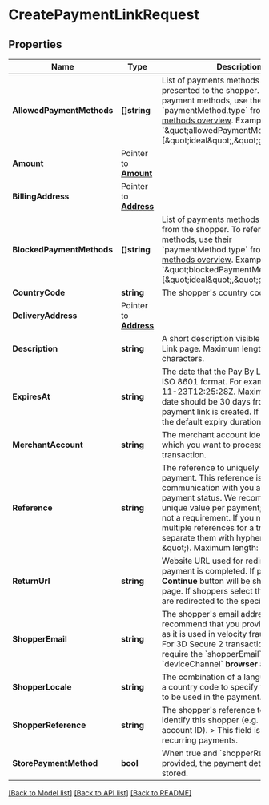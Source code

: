 # CreatePaymentLinkRequest

## Properties

Name | Type | Description | Notes
------------ | ------------- | ------------- | -------------
**AllowedPaymentMethods** | **[]string** | List of payments methods to be presented to the shopper. To refer to payment methods, use their &#x60;paymentMethod.type&#x60; from [Payment methods overview](https://docs.adyen.com/payment-methods).  Example: &#x60;\&quot;allowedPaymentMethods\&quot;:[\&quot;ideal\&quot;,\&quot;giropay\&quot;]&#x60; | [optional] 
**Amount** |  Pointer to [**Amount**](Amount.md) |  | 
**BillingAddress** |  Pointer to [**Address**](Address.md) |  | [optional] 
**BlockedPaymentMethods** | **[]string** | List of payments methods to be hidden from the shopper. To refer to payment methods, use their &#x60;paymentMethod.type&#x60; from [Payment methods overview](https://docs.adyen.com/payment-methods).  Example: &#x60;\&quot;blockedPaymentMethods\&quot;:[\&quot;ideal\&quot;,\&quot;giropay\&quot;]&#x60; | [optional] 
**CountryCode** | **string** | The shopper&#39;s country code. | 
**DeliveryAddress** |  Pointer to [**Address**](Address.md) |  | [optional] 
**Description** | **string** | A short description visible on the Pay By Link page. Maximum length: 280 characters. | [optional] 
**ExpiresAt** | **string** | The date that the Pay By Link expires, in ISO 8601 format. For example, 2019-11-23T12:25:28Z. Maximum expiry date should be 30 days from when the payment link is created. If not provided, the default expiry duration is 24 hours. | [optional] 
**MerchantAccount** | **string** | The merchant account identifier, with which you want to process the transaction. | 
**Reference** | **string** | The reference to uniquely identify a payment. This reference is used in all communication with you about the payment status. We recommend using a unique value per payment; however, it is not a requirement. If you need to provide multiple references for a transaction, separate them with hyphens (\&quot;-\&quot;). Maximum length: 80 characters. | 
**ReturnUrl** | **string** | Website URL used for redirection after payment is completed. If provided, a **Continue** button will be shown on the page. If shoppers select the button, they are redirected to the specified URL. | [optional] 
**ShopperEmail** | **string** | The shopper&#39;s email address. We recommend that you provide this data, as it is used in velocity fraud checks. &gt; For 3D Secure 2 transactions, schemes require the &#x60;shopperEmail&#x60; for both &#x60;deviceChannel&#x60; **browser** and **app**. | [optional] 
**ShopperLocale** | **string** | The combination of a language code and a country code to specify the language to be used in the payment. | [optional] 
**ShopperReference** | **string** | The shopper&#39;s reference to uniquely identify this shopper (e.g. user ID or account ID). &gt; This field is required for recurring payments. | [optional] 
**StorePaymentMethod** | **bool** | When true and &#x60;shopperReference&#x60; is provided, the payment details will be stored. | [optional] 

[[Back to Model list]](../README.md#documentation-for-models) [[Back to API list]](../README.md#documentation-for-api-endpoints) [[Back to README]](../README.md)



